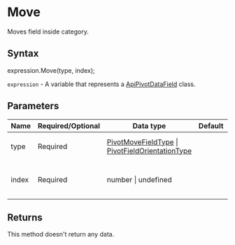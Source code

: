 # Move

Moves field inside category.

## Syntax

expression.Move(type, index);

`expression` - A variable that represents a [ApiPivotDataField](../ApiPivotDataField.md) class.

## Parameters

| **Name** | **Required/Optional** | **Data type** | **Default** | **Description** |
| ------------- | ------------- | ------------- | ------------- | ------------- |
| type | Required | [PivotMoveFieldType](../../Enumeration/PivotMoveFieldType.md) &#124; [PivotFieldOrientationType](../../Enumeration/PivotFieldOrientationType.md) |  | The type of the field to move. |
| index | Required | number &#124; undefined |  | The index of the field in new category. |

## Returns

This method doesn't return any data.